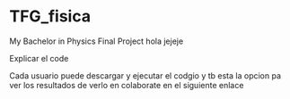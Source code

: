 # TFG_fisica
My Bachelor in Physics Final Project
  hola jejeje


Explicar el code

Cada usuario puede descargar y ejecutar el codgio y tb esta la opcion pa ver los resultados de verlo en colaborate en el siguiente enlace
